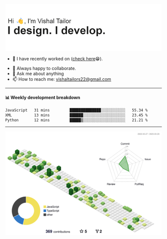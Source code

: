 ![Hi, I'm Vishal Tailor. I design. I develop.](https://github.com/vishaltailors/vishaltailors/blob/main/header.png?raw=true)

- 🔭 I have recently worked on ([check here](https://vishaltailor.com)😁).
<!-- - 🎦 Currently watching: JavaScript: The Hard Parts By Will Sentance. -->
- 👯 Always happy to collaborate.
- 💬 Ask me about anything
- 📫 How to reach me: <a href="mailto:vishaltailors22@gmail.com">vishaltailors22@gmail.com</a>

<hr /> 
<h4>📊 Weekly development breakdown</h4>
<!--START_SECTION:waka-->

```text
JavaScript   31 mins         ██████████████░░░░░░░░░░░   55.34 %
XML          13 mins         ██████░░░░░░░░░░░░░░░░░░░   23.45 %
Python       12 mins         █████▒░░░░░░░░░░░░░░░░░░░   21.21 %
```

<!--END_SECTION:waka-->
<hr /> 

![](./profile-3d-contrib/profile-green-animate.svg)
